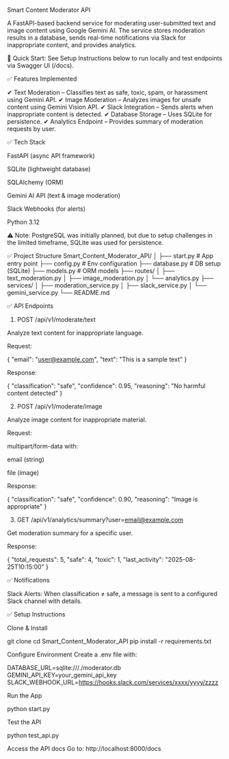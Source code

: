 Smart Content Moderator API

A FastAPI-based backend service for moderating user-submitted text and image content using Google Gemini AI. The service stores moderation results in a database, sends real-time notifications via Slack for inappropriate content, and provides analytics.

🚀 Quick Start: See Setup Instructions below to run locally and test endpoints via Swagger UI (/docs).

✅ Features Implemented

✔ Text Moderation – Classifies text as safe, toxic, spam, or harassment using Gemini API.
✔ Image Moderation – Analyzes images for unsafe content using Gemini Vision API.
✔ Slack Integration – Sends alerts when inappropriate content is detected.
✔ Database Storage – Uses SQLite for persistence.
✔ Analytics Endpoint – Provides summary of moderation requests by user.

✅ Tech Stack

FastAPI (async API framework)

SQLite (lightweight database)

SQLAlchemy (ORM)

Gemini AI API (text & image moderation)

Slack Webhooks (for alerts)

Python 3.12

⚠️ Note: PostgreSQL was initially planned, but due to setup challenges in the limited timeframe, SQLite was used for persistence.

✅ Project Structure
Smart_Content_Moderator_API/
│
├── start.py               # App entry point
├── config.py              # Env configuration
├── database.py            # DB setup (SQLite)
├── models.py              # ORM models
├── routes/
│   ├── text_moderation.py
│   ├── image_moderation.py
│   └── analytics.py
├── services/
│   ├── moderation_service.py
│   ├── slack_service.py
│   └── gemini_service.py
└── README.md

✅ API Endpoints
1. POST /api/v1/moderate/text

Analyze text content for inappropriate language.

Request:

{
  "email": "user@example.com",
  "text": "This is a sample text"
}


Response:

{
  "classification": "safe",
  "confidence": 0.95,
  "reasoning": "No harmful content detected"
}

2. POST /api/v1/moderate/image

Analyze image content for inappropriate material.

Request:

multipart/form-data with:

email (string)

file (image)

Response:

{
  "classification": "safe",
  "confidence": 0.90,
  "reasoning": "Image is appropriate"
}

3. GET /api/v1/analytics/summary?user=email@example.com

Get moderation summary for a specific user.

Response:

{
  "total_requests": 5,
  "safe": 4,
  "toxic": 1,
  "last_activity": "2025-08-25T10:15:00"
}

✅ Notifications

Slack Alerts: When classification ≠ safe, a message is sent to a configured Slack channel with details.

✅ Setup Instructions

Clone & Install

git clone <repo-url>
cd Smart_Content_Moderator_API
pip install -r requirements.txt


Configure Environment
Create a .env file with:

DATABASE_URL=sqlite:///./moderator.db
GEMINI_API_KEY=your_gemini_api_key
SLACK_WEBHOOK_URL=https://hooks.slack.com/services/xxxx/yyyy/zzzz


Run the App

python start.py


Test the API

python test_api.py


Access the API docs
Go to: http://localhost:8000/docs
